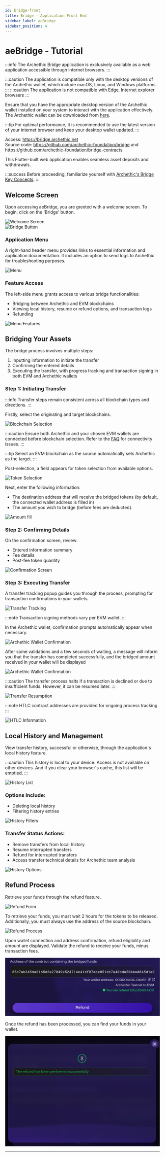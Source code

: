 ```yaml
---
id: bridge-front
title: Bridge - Application Front End
sidebar_label: aeBridge
sidebar_position: 4
---
```



# aeBridge - Tutorial

:::info
The Archethic Bridge application is exclusively available as a web application accessible through internet browsers.
:::

:::caution
The application is compatible only with the desktop versions of the Archethic wallet, which include macOS, Linux, and Windows platforms.
:::
:::caution
The application is not compatible with Edge, Internet explorer browsers
:::

Ensure that you have the appropriate desktop version of the Archethic wallet installed on your system to interact with the application effectively. The Archethic wallet can be downloaded from [here](https://www.archethic.net/wallet/).

:::tip
For optimal performance, it is recommended to use the latest version of your internet browser and keep your desktop wallet updated.
:::


Access: https://bridge.archethic.net<br/>
Source code: https://github.com/archethic-foundation/bridge and https://github.com/archethic-foundation/bridge-contracts

This Flutter-built web application enables seamless asset deposits and withdrawals.

:::success
Before proceeding, familiarize yourself with [Archethic's Bridge Key Concepts](/participate/bridge/).
:::

## Welcome Screen

Upon accessing aeBridge, you are greeted with a welcome screen. To begin, click on the 'Bridge' button.

![Welcome Screen](/img/tutorial/Bridge-2-Welcome.png)  
![Bridge Button](/img/tutorial/Bridge-2-Bridge.png)

### Application Menu

A right-hand header menu provides links to essential information and application documentation. It includes an option to send logs to Archethic for troubleshooting purposes.

![Menu](/img/tutorial/Bridge-2-Menu.png)

### Feature Access

The left-side menu grants access to various bridge functionalities:

- Bridging between Archethic and EVM blockchains
- Viewing local history, resume or refund options, and transaction logs
- Refunding

![Menu Features](/img/tutorial/Bridge-2-Menu-features.png)

## Bridging Your Assets

The bridge process involves multiple steps:

1. Inputting information to initiate the transfer
2. Confirming the entered details
3. Executing the transfer, with progress tracking and transaction signing in both EVM and Archethic wallets

### Step 1: Initiating Transfer

:::info
Transfer steps remain consistent across all blockchain types and directions.
:::

Firstly, select the originating and target blockchains.

![Blockchain Selection](/img/tutorial/Bridge-2-BC-Selection.png)

:::caution
Ensure both Archethic and your chosen EVM wallets are connected before blockchain selection. Refer to the [FAQ](/category/faq) for connectivity issues.
:::

:::tip
Select an EVM blockchain as the source automatically sets Archethic as the target.
:::

Post-selection, a field appears for token selection from available options.

![Token Selection](/img/tutorial/Bridge-2-token-Selection.png)

Next, enter the following information:
- The destination address that will receive the bridged tokens (by default, the connected wallet address is filled in)
- The amount you wish to bridge (before fees are deducted).

![Amount fill](/img/tutorial/Bridge-2-Amount-fill.png)

### Step 2: Confirming Details

On the confirmation screen, review:

- Entered information summary
- Fee details
- Post-fee token quantity

![Confirmation Screen](/img/tutorial/Bridge-2-Confirmation.png)

### Step 3: Executing Transfer

A transfer tracking popup guides you through the process, prompting for transaction confirmations in your wallets.

![Transfer Tracking](/img/tutorial/Bridge-2-status-confirm-wallet.png)

:::note
Transaction signing methods vary per EVM wallet.
:::

In the Archethic wallet, confirmation prompts automatically appear when necessary.

![Archethic Wallet Confirmation](/img/tutorial/Bridge-2-AEWallet-confirm.png)

After some validations and a few seconds of waiting, a message will inform you that the transfer has completed successfully, and the bridged amount received in your wallet will be displayed

![Archethic Wallet Confirmation](/img/tutorial/Bridge-2-Transfer-finish.png)

:::caution
The transfer process halts if a transaction is declined or due to insufficient funds. However, it can be resumed later.
:::

![Transfer Resumption](/img/tutorial/Bridge-2-Resume.png)

:::note
HTLC contract addresses are provided for ongoing process tracking.
:::

![HTLC Information](/img/tutorial/Bridge-2-HTLC-infos.png)

## Local History and Management

View transfer history, successful or otherwise, through the application's local history feature.

:::caution
This history is local to your device. Access is not available on other devices.
And if you clear your browser's cache, this list will be emptied.
:::

![History List](/img/tutorial/Bridge-2-History-list.png)

### Options Include:

- Deleting local history
- Filtering history entries

![History Filters](/img/tutorial/Bridge-2-Filters.png)

### Transfer Status Actions:

- Remove transfers from local history
- Resume interrupted transfers
- Refund for interrupted transfers
- Access transfer technical details for Archethic team analysis

![History Options](/img/tutorial/Bridge-2-History-icons.png)

## Refund Process

Retrieve your funds through the refund feature.

![Refund Form](/img/tutorial/Bridge-2-Refund-Form.png)

To retrieve your funds, you must wait 2 hours for the tokens to be released.
Additionally, you must always use the address of the source blockchain.

![Refund Process](/img/tutorial/Bridge-2-Refund-Wait.png)

Upon wallet connection and address confirmation, refund eligibility and amount are displayed. Validate the refund to receive your funds, minus transaction fees.

![Refund Available](/img/tutorial/Bridge-2-Refund-Available.png)

Once the refund has been processed, you can find your funds in your wallet.

![Refund Ok](/img/tutorial/Bridge-2-Refund-Ok.png)



---